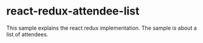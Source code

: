 # react-redux-attendee-list
This sample explains the react redux implementation. The sample is about a list of attendees.
